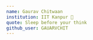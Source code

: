 ```yaml
---
name: Gaurav Chitwaan
institution: IIT Kanpur 🚩 
quote: Sleep before your think
github_user: GAUARVCHIT
---
```

